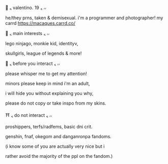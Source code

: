 🥢 ៹ valentino. 19 ៹ ៸៸

he/they prns, taken & demisexual. 
i'm a programmer and photographer! 
my carrd https://macaques.carrd.co/

🏮 ៹ main interests ៹ ៸៸

lego ninjago, monkie kid, identityv,

skullgirls, league of legends & more!

🧧 ៹ before you interact ៹ ៸៸

please whisper me to get my attention! 

minors please keep in mind i'm an adult,

i will hide you without explaining you why,

please do not copy or take inspo from my skins.

⛩️ ៹ do not interact ៹ ៸៸

proshippers, terfs/radfems, basic dni crit.

genshin, fnaf, okegom and danganronpa fandoms.

(i know some of you are actually very nice but i 

rather avoid the majority of the ppl on the fandom.) 
